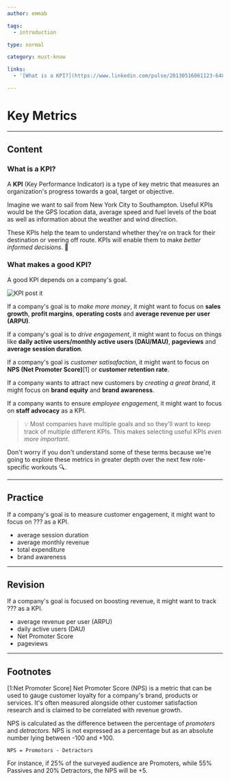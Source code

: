 ```yaml
---
author: emmab

tags:
  - introduction

type: normal

category: must-know

links:
  - '[What is a KPI?](https://www.linkedin.com/pulse/20130516061123-64875646-what-the-hell-is-a-kpi/){website}'

---
```


# Key Metrics

---
## Content

### What is a KPI?

A **KPI** (Key Performance Indicator) is a type of key metric that measures an organization's progress towards a goal, target or objective. 

Imagine we want to sail from New York City to Southampton. Useful KPIs would be the GPS location data, average speed and fuel levels of the boat as well as information about the weather and wind direction. 

These KPIs help the team to understand whether they're on track for their destination or veering off route. KPIs will enable them to make *better informed decisions*. 🧭

### What makes a good KPI?

A good KPI depends on a company's goal. 

![KPI post it](https://images.unsplash.com/photo-1553044020-8c90843adf96?ixlib=rb-1.2.1&ixid=eyJhcHBfaWQiOjEyMDd9&auto=format&fit=crop&w=1500&q=80)

If a company's goal is to *make more money*, it might want to focus on **sales growth**, **profit margins**, **operating costs** and **average revenue per user (ARPU)**.

If a company's goal is to *drive engagement*, it might want to focus on things like **daily active users/monthly active users (DAU/MAU)**, **pageviews** and **average session duration**.

If a company's goal is *customer satisafaction*, it might want to focus on **NPS (Net Promoter Score)**[1] or **customer retention rate**.

If a company wants to attract new customers by *creating a great brand*, it might focus on **brand equity** and **brand awareness**.

If a company wants to ensure *employee engagement*, it might want to focus on **staff advocacy** as a KPI.

> 💡 Most companies have multiple goals and so they'll want to keep track of multiple different KPIs. This makes selecting useful KPIs *even more important*.

Don't worry if you don't understand some of these terms because we're going to explore these metrics in greater depth over the next few role-specific workouts 🔍.

---
## Practice

If a company's goal is to measure customer engagement, it might want to focus on ??? as a KPI.

* average session duration
* average monthly revenue
* total expenditure
* brand awareness

---
## Revision

If a company's goal is focused on boosting revenue, it might want to track ??? as a KPI.

* average revenue per user (ARPU)
* daily active users (DAU)
* Net Promoter Score
* pageviews

---
## Footnotes

[1:Net Promoter Score]
Net Promoter Score (NPS) is a metric that can be used to gauge customer loyalty for a company's brand, products or services. It's often measured alongside other customer satisfaction research and is claimed to be correlated with revenue growth. 

NPS is calculated as the difference between the percentage of *promoters* and *detractors*. NPS is not expressed as a percentage but as an absolute number lying between -100 and +100.

`NPS = Promotors - Detractors`

For instance, if 25% of the surveyed audience are Promoters, while 55% Passives and 20% Detractors, the NPS will be +5.

